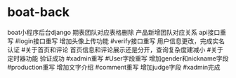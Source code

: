 # boat-back
boat小程序后台django
期表团队对应表格删除
产品新增团队对应关系
api接口重写
#login接口重写
增加头像上传功能
#verify接口重写
用户信息更改，完成实名认证
#关于首页和评论
首页信息和评论展示还是分开，查询复杂度建减小
#关于定时器功能
验证成功
#xadmin重写
#User字段重写
增加gender和nickname字段
#production重写
增加文字介绍
#comment重写
增加judge字段
#xadmin完成
